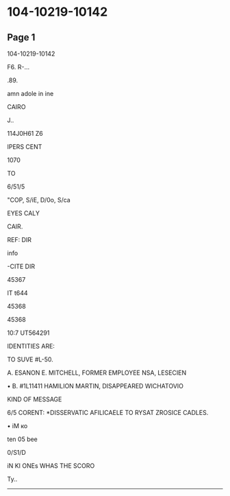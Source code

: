 # 104-10219-10142

## Page 1

104-10219-10142

F6. R-...

.89.

amn adole in ine

CAIRO

J..

114J0H61 Z6

IPERS CENT

1070

TO

6/51/5

"COP, S/iE, D/0o, S/ca

EYES CALY

CAIR.

REF: DIR

info

-CITE DIR

45367

IT t644

45368

45368

10:7 UT564291

IDENTITIES ARE:

TO SUVE #L-50.

A. ESANON E. MITCHELL, FORMER EMPLOYEE NSA, LESECIEN

• B. #1L11411 HAMILION MARTIN, DISAPPEARED WICHATOVIO

KIND OF MESSAGE

6/5 CORENT: *DISSERVATIC AFILICAELE TO RYSAT ZROSICE CADLES.

• іМ ко

ten 05 bee

0/S1/D

iN KI ONEs WHAS THE SCORO

Ty..

---

